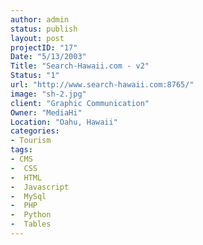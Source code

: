 ```yaml
--- 
author: admin
status: publish
layout: post
projectID: "17"
Date: "5/13/2003"
Title: "Search-Hawaii.com - v2"
Status: "1"
url: "http://www.search-hawaii.com:8765/"
image: "sh-2.jpg"
client: "Graphic Communication"
Owner: "MediaHi"
Location: "Oahu, Hawaii"
categories:
- Tourism
tags:
- CMS
-  CSS
-  HTML
-  Javascript
-  MySql
-  PHP
-  Python
-  Tables
--- 
```


